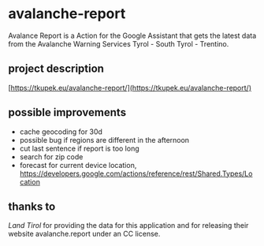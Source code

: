 # avalanche-report
Avalance Report is a Action for the Google Assistant that gets the latest data from the Avalanche Warning Services Tyrol - South Tyrol - Trentino.

## project description
[https://tkupek.eu/avalanche-report/](https://tkupek.eu/avalanche-report/)

## possible improvements
- cache geocoding for 30d
- possible bug if regions are different in the afternoon
- cut last sentence if report is too long
- search for zip code
- forecast for current device location, https://developers.google.com/actions/reference/rest/Shared.Types/Location

## thanks to
*Land Tirol* for providing the data for this application and for releasing their website avalanche.report under an CC license.